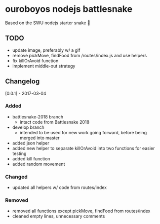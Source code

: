 # ouroboyos nodejs battlesnake

Based on the SWU nodejs starter snake 🐍

## TODO
- update image, preferably w/ a gif
- remove pickMove, findFood from /routes/index.js and use helpers
- fix killOrAvoid function
- implement middle-out strategy

## Changelog

[0.0.1] - 2017-03-04
### Added
- battlesnake-2018 branch
	- intact code from Battlesnake 2018
- develop branch
	- intended to be used for new work going forward, before being merged into master
- added json helper 
- added new helper to separate killOrAvoid into two functions for easier testing
- added kill function
- added random movement

### Changed
- updated all helpers w/ code from routes/index

### Removed
- removed all functions except pickMove, findFood from routes/index
- cleaned empty lines, unnecessary comments
